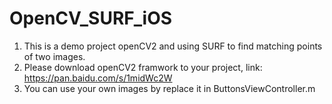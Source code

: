 # OpenCV_SURF_iOS
1. This is a demo project openCV2 and using SURF to find matching points of two images.
2. Please download openCV2 framwork to your project, link: https://pan.baidu.com/s/1midWc2W
3. You can use your own images by replace it in ButtonsViewController.m
